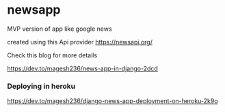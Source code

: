 # newsapp
MVP version of app like google news

created using this Api provider
https://newsapi.org/

Check this blog for more details

https://dev.to/magesh236/news-app-in-django-2dcd

### Deploying in heroku
https://dev.to/magesh236/django-news-app-deployment-on-heroku-2k9o
